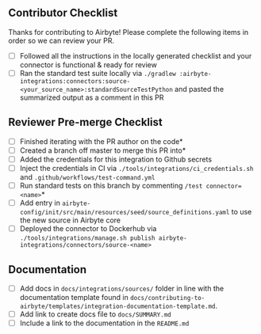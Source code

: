 ## Contributor Checklist
Thanks for contributing to Airbyte! Please complete the following items in order so we can review your PR.
- [ ] Followed all the instructions in the locally generated checklist and your connector is functional & ready for review
- [ ] Ran the standard test suite locally via `./gradlew :airbyte-integrations:connectors:source-<your_source_name>:standardSourceTestPython` and pasted the summarized output as a comment in this PR

## Reviewer Pre-merge Checklist 
- [ ] Finished iterating with the PR author on the code*
- [ ] Created a branch off master to merge this PR into*
- [ ] Added the credentials for this integration to Github secrets 
- [ ] Inject the credentials in CI via `./tools/integrations/ci_credentials.sh` and `.github/workflows/test-command.yml`
- [ ] Run standard tests on this branch by commenting `/test connector=<name>`*
- [ ] Add entry in `airbyte-config/init/src/main/resources/seed/source_definitions.yaml` to use the new source in Airbyte core
- [ ] Deployed the connector to Dockerhub via `./tools/integrations/manage.sh publish airbyte-integrations/connectors/source-<name>`

## Documentation
- [ ] Add docs in `docs/integrations/sources/` folder in line with the documentation template found in `docs/contributing-to-airbyte/templates/integration-documentation-template.md`.
- [ ] Add link to create docs file to `docs/SUMMARY.md`
- [ ] Include a link to the documentation in the `README.md`
